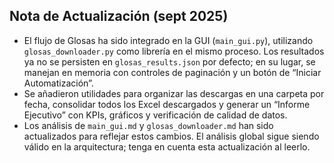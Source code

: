 ## Nota de Actualización (sept 2025)

- El flujo de Glosas ha sido integrado en la GUI (`main_gui.py`), utilizando `glosas_downloader.py` como librería en el mismo proceso. Los resultados ya no se persisten en `glosas_results.json` por defecto; en su lugar, se manejan en memoria con controles de paginación y un botón de “Iniciar Automatización”.
- Se añadieron utilidades para organizar las descargas en una carpeta por fecha, consolidar todos los Excel descargados y generar un “Informe Ejecutivo” con KPIs, gráficos y verificación de calidad de datos.
- Los análisis de `main_gui.md` y `glosas_downloader.md` han sido actualizados para reflejar estos cambios. El análisis global sigue siendo válido en la arquitectura; tenga en cuenta esta actualización al leerlo.

